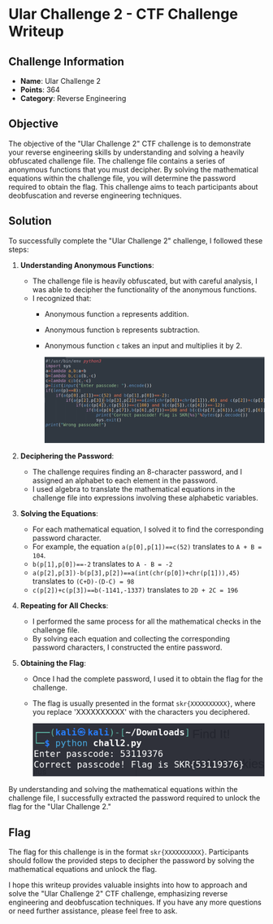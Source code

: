 # Ular Challenge 2 - CTF Challenge Writeup

## Challenge Information
- **Name**: Ular Challenge 2
- **Points**: 364
- **Category**: Reverse Engineering

## Objective
The objective of the "Ular Challenge 2" CTF challenge is to demonstrate your reverse engineering skills by understanding and solving a heavily obfuscated challenge file. The challenge file contains a series of anonymous functions that you must decipher. By solving the mathematical equations within the challenge file, you will determine the password required to obtain the flag. This challenge aims to teach participants about deobfuscation and reverse engineering techniques.

## Solution
To successfully complete the "Ular Challenge 2" challenge, I followed these steps:

1. **Understanding Anonymous Functions**:
   - The challenge file is heavily obfuscated, but with careful analysis, I was able to decipher the functionality of the anonymous functions.
   - I recognized that:
     - Anonymous function `a` represents addition.
     - Anonymous function `b` represents subtraction.
     - Anonymous function `c` takes an input and multiplies it by 2.


        ![Obfuscated Code](code.png)

2. **Deciphering the Password**:
   - The challenge requires finding an 8-character password, and I assigned an alphabet to each element in the password.
   - I used algebra to translate the mathematical equations in the challenge file into expressions involving these alphabetic variables.

3. **Solving the Equations**:
   - For each mathematical equation, I solved it to find the corresponding password character.
   - For example, the equation `a(p[0],p[1])==c(52)` translates to `A + B = 104`.
   - `b(p[1],p[0])==-2` translates to `A - B = -2`
   - `a(p[2],p[3])-b(p[3],p[2])==a(int(chr(p[0])+chr(p[1])),45)` translates to `(C+D)-(D-C) = 98`
   - `c(p[2])+c(p[3])==b(-1141,-1337)` translates to `2D + 2C = 196 `

4. **Repeating for All Checks**:
   - I performed the same process for all the mathematical checks in the challenge file.
   - By solving each equation and collecting the corresponding password characters, I constructed the entire password.

5. **Obtaining the Flag**:
   - Once I had the complete password, I used it to obtain the flag for the challenge.
   - The flag is usually presented in the format `skr{XXXXXXXXXX}`, where you replace 'XXXXXXXXXX' with the characters you deciphered.


      ![Flag](flag.png)

By understanding and solving the mathematical equations within the challenge file, I successfully extracted the password required to unlock the flag for the "Ular Challenge 2."

## Flag
The flag for this challenge is in the format `skr{XXXXXXXXXX}`. Participants should follow the provided steps to decipher the password by solving the mathematical equations and unlock the flag.

I hope this writeup provides valuable insights into how to approach and solve the "Ular Challenge 2" CTF challenge, emphasizing reverse engineering and deobfuscation techniques. If you have any more questions or need further assistance, please feel free to ask.
